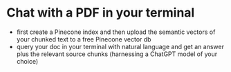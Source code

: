 # Chat with a PDF in your terminal
* first create a Pinecone index and then upload the semantic vectors of your chunked text  to a free Pinecone vector db
* query your doc in your terminal with natural language and get an answer plus the relevant source chunks (harnessing a ChatGPT model of your choice)

